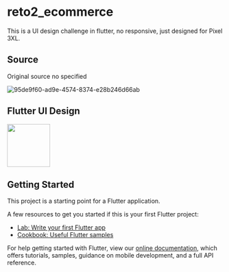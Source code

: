 # reto2_ecommerce

This is a UI design challenge in flutter, no responsive, just designed for Pixel 3XL.

## Source 

Original source no specified

![95de9f60-ad9e-4574-8374-e28b246d66ab](https://user-images.githubusercontent.com/52869805/69500009-773c2d00-0ec5-11ea-888a-d92fa66257c0.jpg)

## Flutter UI Design

<img src= "https://user-images.githubusercontent.com/52869805/69500012-7c00e100-0ec5-11ea-9a8a-b15a5b61456a.png" width= 100>


## Getting Started

This project is a starting point for a Flutter application.

A few resources to get you started if this is your first Flutter project:

- [Lab: Write your first Flutter app](https://flutter.dev/docs/get-started/codelab)
- [Cookbook: Useful Flutter samples](https://flutter.dev/docs/cookbook)

For help getting started with Flutter, view our
[online documentation](https://flutter.dev/docs), which offers tutorials,
samples, guidance on mobile development, and a full API reference.
